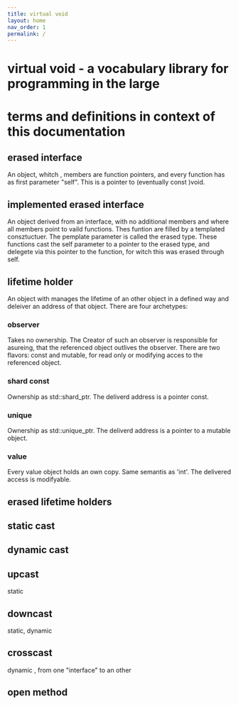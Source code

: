 ```yaml
---
title: virtual void
layout: home
nav_order: 1
permalink: /
---
```


# virtual void - a vocabulary library for programming in the large
# terms and definitions in context of this documentation

##  erased interface
An object, whitch , members are function pointers, and every function has as first parameter "self". This is a pointer to (eventually const )void.

##  implemented erased interface
An object derived from an interface, with no additional members and where all members point to vaild functions.
Thes funtion are filled by a templated consztuctuer. The pemplate parameter is called the erased type.
These functions cast the self parameter to a pointer to the erased type, and delegete via this pointer to the function, for witch this was erased through self.

## lifetime holder
An object with manages the lifetime of an other object in a defined way and deleiver an address of that object. There are four archetypes:
### observer
Takes no ownership. The Creator of such an observer is responsible for asureing, that the referenced object outlives the observer. There are two flavors: const and mutable, for read only or modifying acces to the referenced object.
### shard const
Ownership as std::shard_ptr. The deliverd address is a pointer const.
### unique
Ownership as std::unique_ptr. The deliverd address is a pointer to a mutable object.
### value
Every value object holds an own copy. Same semantis as 'int'. The delivered access is modifyable.

## erased lifetime holders

## static cast

## dynamic cast

## upcast 
static

## downcast
static, dynamic

## crosscast
dynamic , from one "interface" to an other

## open method


[GitHub Pages]: https://docs.github.com/en/pages
[README]: https://github.com/just-the-docs/just-the-docs-template/blob/main/README.md

